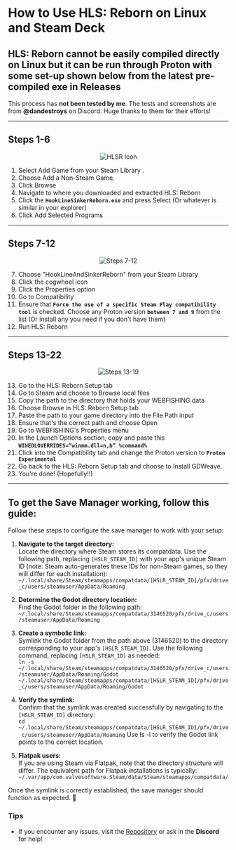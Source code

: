 # How to Use HLS: Reborn on Linux and Steam Deck

## HLS: Reborn cannot be easily compiled directly on Linux but it can be run through Proton with some set-up shown below from the latest pre-compiled exe in Releases

This process has **not been tested by me**. The tests and screenshots are from **@dandestroys** on Discord. Huge thanks to them for their efforts!

---

## Steps 1-6
<div align="center">
  <img src="https://github.com/FerretPaws/HLSReborn/blob/main/repores/LinuxUsageSteps1-6.png?raw=true" alt="HLSR Icon" />
</div>

1. Select Add Game from your Steam Library .
2. Choose Add a Non-Steam Game.
3. Click Browse
4. Navigate to where you downloaded and extracted HLS: Reborn
5. Click the **`HookLineSinkerReborn.exe`** and press Select (Or whatever is similar in your explorer) 
6. Click Add Selected Programs

---

## Steps 7-12
<div align="center">
  <img src="https://github.com/FerretPaws/HLSReborn/blob/main/repores/LinuxUsageSteps7-12.png?raw=true" alt="Steps 7-12" />
</div>

7. Choose "HookLineAndSinkerReborn" from your Steam Library 
8. Click the cogwheel icon
9. Click the Properties option 
10. Go to Compatibility 
11. Ensure that **`Force the use of a specific Steam Play compatibility tool`** is checked. Choose any Proton version **`between 7 and 9`** from the list (Or install any you need if you don't have them)
12. Run HLS: Reborn

---

## Steps 13-22
<div align="center">
  <img src="https://github.com/FerretPaws/HLSReborn/blob/main/repores/LinuxUsageSteps13-22.png?raw=true" alt="Steps 13-19" />
</div>

13. Go to the HLS: Reborn Setup tab
14. Go to Steam and choose to Browse local files
15. Copy the path to the directory that holds your WEBFISHING data
16. Choose Browse in HLS: Reborn Setup tab
17. Paste the path to your game directory into the File Path input
18. Ensure that's the correct path and choose Open
19. Go to WEBFISHING's Properties menu
20. In the Launch Options section, copy and paste this **`WINEDLOVERRIDES=“winmm.dll=n,b” %command%`**
21. Click into the Compatibility tab and change the Proton version to **`Proton Experimental`**
22. Go back to the HLS: Reborn Setup tab and choose to Install GDWeave.
23. You're done! (Hopefully!!)

---

## To get the Save Manager working, follow this guide:

Follow these steps to configure the save manager to work with your setup:

1. **Navigate to the target directory:**  
   Locate the directory where Steam stores its compatdata. Use the following path, replacing `[HSLR_STEAM_ID]` with your app's unique Steam ID (note: Steam auto-generates these IDs for non-Steam games, so they will differ for each installation):  
   ```~/.local/share/Steam/steamapps/compatdata/[HSLR_STEAM_ID]/pfx/drive_c/users/steamuser/AppData/Roaming```

2. **Determine the Godot directory location:**  
   Find the Godot folder in the following path:  
   ```~/.local/share/Steam/steamapps/compatdata/3146520/pfx/drive_c/users/steamuser/AppData/Roaming```

3. **Create a symbolic link:**  
   Symlink the Godot folder from the path above (3146520) to the directory corresponding to your app's `[HSLR_STEAM_ID]`. Use the following command, replacing `[HSLR_STEAM_ID]` as needed:  
   ```ln -s ~/.local/share/Steam/steamapps/compatdata/3146520/pfx/drive_c/users/steamuser/AppData/Roaming/Godot```
         ```~/.local/share/Steam/steamapps/compatdata/[HSLR_STEAM_ID]/pfx/drive_c/users/steamuser/AppData/Roaming/Godot```

4. **Verify the symlink:**  
   Confirm that the symlink was created successfully by navigating to the `[HSLR_STEAM_ID]` directory:  
   ```cd ~/.local/share/Steam/steamapps/compatdata/[HSLR_STEAM_ID]/pfx/drive_c/users/steamuser/AppData/Roaming```
   Use ls -l to verify the Godot link points to the correct location.

5. **Flatpak users:**  
   If you are using Steam via Flatpak, note that the directory structure will differ. The equivalent path for Flatpak installations is typically:  
   ```~/.var/app/com.valvesoftware.Steam/data/Steam/steamapps/compatdata/```

Once the symlink is correctly established, the save manager should function as expected. 🎉


### Tips
- If you encounter any issues, visit the [Repository](https://github.com/FerretPaws/HLSReborn) or ask in the **Discord** for help!

